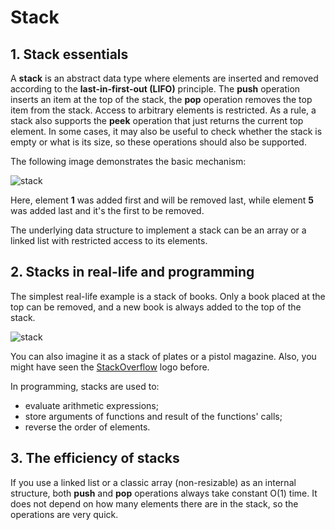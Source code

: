 # Stack

## 1. Stack essentials
A **stack** is an abstract data type where elements are inserted and removed according to the **last-in-first-out (LIFO)** principle. The **push** operation inserts an item at the top of the stack, the **pop** operation removes the top item from the stack. Access to arbitrary elements is restricted. As a rule, a stack also supports the **peek** operation that just returns the current top element. In some cases, it may also be useful to check whether the stack is empty or what is its size, so these operations should also be supported.

The following image demonstrates the basic mechanism:

![stack](https://ucarecdn.com/7a995b9c-41db-4e90-abed-86897e1d98f0/)

Here, element **1** was added first and will be removed last, while element **5** was added last and it's the first to be removed.

The underlying data structure to implement a stack can be an array or a linked list with restricted access to its elements.

## 2. Stacks in real-life and programming

The simplest real-life example is a stack of books. Only a book placed at the top can be removed, and a new book is always added to the top of the stack.

![stack](https://ucarecdn.com/d4e6eb22-3e97-4f9e-ad40-f6f8a8738223/)

You can also imagine it as a stack of plates or a pistol magazine. Also, you might have seen the [StackOverflow](https://s3.amazonaws.com/media.eremedia.com/uploads/2012/08/24111405/stackoverflow-logo-700x467.png) logo before.

In programming, stacks are used to:

- evaluate arithmetic expressions;
- store arguments of functions and result of the functions' calls;
- reverse the order of elements.

## 3. The efficiency of stacks
If you use a linked list or a classic array (non-resizable) as an internal structure, both **push** and **pop** operations always take constant O(1) time. It does not depend on how many elements there are in the stack, so the operations are very quick.
